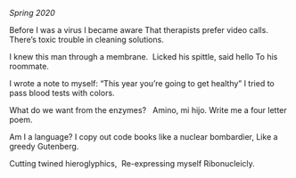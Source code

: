 *Spring 2020*

Before I was a virus I became aware
That therapists prefer video calls.
There’s toxic trouble in cleaning solutions.

I knew this man through a membrane. 
Licked his spittle, said hello
To his roommate.

I wrote a note to myself:
“This year you’re going to get healthy”
I tried to pass blood tests with colors.

What do we want from the enzymes?  
Amino, mi hijo.
Write me a four letter poem.

Am I a language?
I copy out code books like a nuclear bombardier,
Like a greedy Gutenberg. 

Cutting twined hieroglyphics, 
Re-expressing myself
Ribonucleicly.